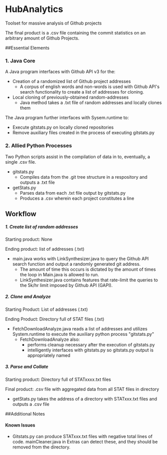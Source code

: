 HubAnalytics
============

Toolset for massive analysis of Github projects

The final product is a .csv file containing the commit statistics on an arbitrary amount of Github Projects.

##Essential Elements

### 1. Java Core
A Java program interfaces with Github API v3 for the:
* Creation of a randomized list of Github project addresses
  * A corpus of english words and non-words is used with Github API's search functionality to create a list of addresses for cloning.
* Local cloning of previously-obtained random-addresses
  * Java method takes a .txt file of random addresses and locally clones them

The Java program further interfaces with Sysem.runtime to:

* Execute gitstats.py on locally cloned repositories
* Remove auxiliary files created in the process of executing gitstats.py

### 2. Allied Python Processes

Two Python scripts assist in the compilation of data in to, eventually, a single .csv file.

* gitstats.py
  * Compiles data from the .git tree structure in a respository and outputs a .txt file
* getStats.py
  * Parses data from each .txt file output by gitstats.py
  * Produces a .csv wherein each project constitutes a line


## Workflow

##### 1. Create list of random addresses
Starting product: None

Ending product: list of addresses (.txt)

* main.java works with LinkSynthesizer.java to query the Github API search function and output a randomly generated git address.
  * The amount of time this occurs is dictated by the amount of times the loop in Main.java is allowed to run.
  * LinkSynthesizer.java contains features that rate-limit the queries to the 5k/hr limit imposed by Github API (GAPI).

##### 2. Clone and Analyze
Starting Product: List of addresses (.txt)

Ending Product: Directory full of STAT files (.txt)

* FetchDownloadAnalyze.java reads a list of addresses and utilizes System.runtime to execute the auxiliary python process "gitstats.py"
  * FetchDownloadAnalyze also:
    * performs cleanup necessary after the execution of gitstats.py
    * intelligently interfaces with gitstats.py so gitstats.py output is appropriately named

##### 3. Parse and Collate

Starting product: Directory full of STATxxxx.txt files

Final product: .csv file with aggregated data from all STAT files in directory

* getStats.py takes the address of a directory with STATxxx.txt files and outputs a .csv file


##Additional Notes

#### Known Issues
* Gitstats.py can produce STATxxx.txt files with negative total lines of code. mainCleaner.java in Extras can detect these, and they should be removed from the directory.



